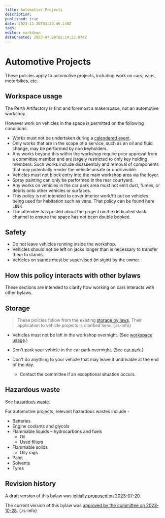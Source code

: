 ```yaml
---
title: Automotive Projects
description: 
published: true
date: 2023-11-30T03:20:46.148Z
tags: 
editor: markdown
dateCreated: 2023-07-20T02:14:22.078Z
---
```


# Automotive Projects

These policies apply to automotive projects, including work on cars, vans, motorbikes, etc.

## Workspace usage

The Perth Artifactory is first and foremost a makerspace, not an automotive workshop.

However work on vehicles in the space is permitted on the following conditions:

- Works must not be undertaken during a [calendered event](https://artifactory.org.au/events).
- Only works that are in the scope of a service, such as an oil and fluid change, may be performed by non keyholders.
- Any works beyond this within the workshop require prior approval from a committee member and are largely restricted to only key holding members. Such works include disassembly and removal of components that may potentially render the vehicle unsafe or undriveable.
- Vehicles must not block entry into the main workshop area via the foyer.
- Spray painting can only be performed in the rear courtyard.
- Any works on vehicles in the car park area must not emit dust, fumes, or debris onto other vehicles or surfaces.
- This policy is not intended to cover interior work/fit out on vehicles being used for habitation such as vans. That policy can be found here LINK
- The attendee has posted about the project on the dedicated slack channel to ensure the space has not been double booked.


## Safety

- Do not leave vehicles running inside the workshop.
- Vehicles should not be left on jacks longer than is necessary to transfer them to stands.
- Vehicles on stands must be supervised (in sight) by the owner.


## How this policy interacts with other bylaws

These sections are intended to clarify how working on cars interacts with other bylaws.

## Storage

> These policies follow from the existing [storage by laws](/docs/policies/storage). Their application to vehicle projects is clarified here.
{.is-info}

- Vehicles must not be left in the workshop overnight. (See [workspace usage](/docs/policies/storage#workspace-usage).)

- Don't park your vehicle in the car park overnight. (See [car park](/docs/policies/storage#car-park).)

- Don't do anything to your vehicle that may leave it undrivable at the end of the day.

  - Contact the committee if an exceptional situation occurs.

## Hazardous waste

See [hazardous waste](/testing/drafts/hazardous-waste).

For automotive projects, relevant hazardous wastes include -

* Batteries
* Engine coolants and glycols
* Flammable liquids – hydrocarbons and fuels
	* Oil
  * Used filters
* Flammable solids
	* Oily rags
* Paint
* Solvents
* Tyres



## Revision history

A draft version of this bylaw was [initially proposed on 2023-07-20](https://vote.artifactory.org.au/d/rP563uHl/automotive-projects-bylaws/13).

The current version of this bylaw was [approved by the committee on 2023-10-28](https://vote.artifactory.org.au/p/kjVX7wUv/motion-adopt-the-automotive-projects-bylaw-as-written).
{.is-info}